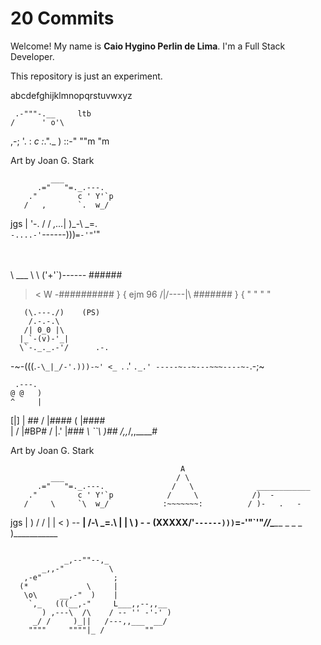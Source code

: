 # 20 Commits

Welcome! My name is **Caio Hygino Perlin de Lima**. I'm a Full Stack Developer.

This repository is just an experiment.

abcdefghijklmnopqrstuvwxyz

     .-"""-.__     ltb
    /      ' o'\
 ,-;  '.  :   _c
:_."\._ ) ::-"
       ""m "m

Art by Joan G. Stark

             ___
          .="   "=._.---.
        ."         c ' Y'`p
       /   ,       `.  w_/
   jgs |   '-.   /     / 
 _,..._|      )_-\ \_=.\
`-....-'`------)))`=-'"`'"

 \
  \
   \         ___
 \  \       ('+'`)_------_   ######
  ><          W           -##########
 }  { ejm 96    /|/----\|\  #######
 }  {          " "      " "

       (\.---./)    (PS)
        /.-.-.\
       /| 0_0 |\
      |_`-(v)-'_|
      \`-._._.-'/      .-.
-~-(((.`-\_|_/-'.)))-~' <_
       `.     .'
         `._.'
-----~--~---~~~----~-`.-;~

     .---.
    @ @   )   
    ^     |
   [|]    | ##
   /      |####
  (       |####      
   \| /   |#BP#
  / |.'   |### 
 _\ ``\   )##
/,,_/,,____#

Art by Joan G. Stark

                                          A
             ___                         / \
          .="   "=._.---.               /   \              ____________
        ."         c ' Y'`p            /     \            /)  -
       /     \     `\  w_/            :~~~~~~~:          / )-   .   -
 jgs   |      )  /     /              |       |         <  )      -- 
 ______|     /__-\ \_=.\              |       |          \ )  -      -
(XXXXX/'`------)))`=-'"`'"___________/__/__\___\___ _ _ _ \)___________
 ~~~~~

             _,--""--,_
        _,,-"          \
    ,-e"                ;
   (*             \     |
    \o\     __,-"  )    |
     `,_   (((__,-"     L___,,--,,__
        ) ,---\  /\    / -- '' -'-' )
      _/ /     )_||   /---,,___  __/
     """"     """"|_ /         ""